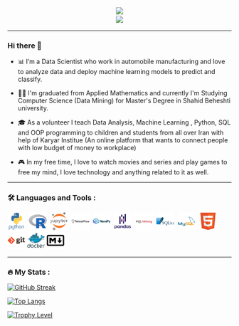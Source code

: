 


<div id="header" align="center">
  <img src="https://chools.in/wp-content/uploads/DS_6-1.gif" width="500"/>
</div>

<div id="header" align="center">
  <img src="https://komarev.com/ghpvc/?username=showmidelo&style=flat-square&color=blue" width="100"/>
</div>

--- 
### Hi there 👋

- 📊 I’m a Data Scientist who work in automobile manufacturing and love to analyze data and deploy machine learning models to predict and classify.

- 🧑‍🏫 I'm graduated from Applied Mathematics and currently I'm Studying Computer Science (Data Mining) for Master's Degree in Shahid Beheshti university.

- 🎓 As a volunteer I teach Data Analysis, Machine Learning , Python, SQL and OOP programming to children and students from all over Iran with help of Karyar Institue (An online platform that wants to connect people with low budget of money to workplace)

- 🎮 In my free time, I love to watch movies and series and play games to free my mind, I love technology and anything related to it as well.

<!-- - :mailbox:How to reach me: [![Linkedin Badge](https://img.shields.io/badge/-kakbar-blue?style=flat&logo=Linkedin&logoColor=white)](your-linkedin-url) -->

---

### 🛠️ Languages and Tools :

<div>
   <img src="https://github.com/devicons/devicon/blob/master/icons/python/python-original-wordmark.svg" title="Python" alt="Python" width="40" height="40"/>&nbsp; 
   <img src="https://github.com/devicons/devicon/blob/master/icons/r/r-original.svg" title="R" alt="R" width="40" height="40"/>&nbsp;   
   <img src="https://github.com/devicons/devicon/blob/master/icons/jupyter/jupyter-original-wordmark.svg" title="Jupyter" alt="Jupyter" width="40" height="40"/>&nbsp;
   <img src="https://github.com/devicons/devicon/blob/master/icons/tensorflow/tensorflow-line-wordmark.svg" title="Tensorflow" alt="Tensorflow" width="40" height="40"/>&nbsp;  
   <img src="https://github.com/devicons/devicon/blob/master/icons/numpy/numpy-original-wordmark.svg" title="Numpy" alt="Numpy" width="40" height="40"/>&nbsp;
   <img src="https://github.com/devicons/devicon/blob/master/icons/pandas/pandas-original-wordmark.svg" title="Pandas" alt="Pandas" width="40" height="40"/>&nbsp;
   <img src="https://github.com/devicons/devicon/blob/master/icons/sqlalchemy/sqlalchemy-original-wordmark.svg" title="sqlalchemy" alt="sqlalchemy" width="40" height="40"/>&nbsp;
   <img src="https://github.com/devicons/devicon/blob/master/icons/sqlite/sqlite-original-wordmark.svg" title="sqlite" alt="sqlite" width="40" height="40"/>&nbsp;
   <img src="https://github.com/devicons/devicon/blob/master/icons/mysql/mysql-original-wordmark.svg" title="MySQL"  alt="MySQL" width="40" height="40"/>&nbsp;      
  <img src="https://github.com/devicons/devicon/blob/master/icons/html5/html5-original.svg" title="HTML5" alt="HTML" width="40" height="40"/>&nbsp;
  <img src="https://github.com/devicons/devicon/blob/master/icons/git/git-original-wordmark.svg" title="Git" **alt="Git" width="40" height="40"/>
  <img src="https://github.com/devicons/devicon/blob/master/icons/docker/docker-original-wordmark.svg" title="Docker" **alt="Docker" width="40" height="40"/>
  <img src="https://github.com/devicons/devicon/blob/master/icons/markdown/markdown-original.svg" title="Markdown" **alt="Markdown" width="40" height="40"/>
</div>

---


### 🔥 My Stats :

[![GitHub Streak](http://github-readme-streak-stats.herokuapp.com?user=showmidelo&theme=onedark&background=000000)](https://git.io/streak-stats)


[![Top Langs](https://github-readme-stats.vercel.app/api/top-langs/?username=showmidelo&theme=onedark)](https://github.com/anuraghazra/github-readme-stats)

[![Trophy Level](https://github-profile-trophy.vercel.app/?username=showmidelo&theme=onedark&row=1&column=4)](https://github.com/anuraghazra/github-readme-stats)


<!--
**showmidelo/showmidelo** is a ✨ _special_ ✨ repository because its `README.md` (this file) appears on your GitHub profile.

Here are some ideas to get you started:

- 🔭 I’m currently working on ...
- 🌱 I’m currently learning ...
- 👯 I’m looking to collaborate on ...
- 🤔 I’m looking for help with ...
- 💬 Ask me about ...
- 📫 How to reach me: ...
- 😄 Pronouns: ...
- ⚡ Fun fact: ...
-->
